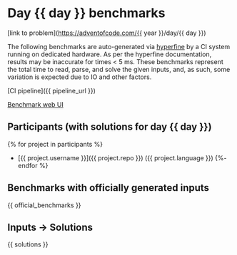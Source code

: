 # Day {{ day }} benchmarks

[link to problem](https://adventofcode.com/{{ year }}/day/{{ day }})

The following benchmarks are auto-generated via
[hyperfine](https://github.com/sharkdp/hyperfine) by a CI system running on
dedicated hardware. As per the hyperfine documentation, results may be
inaccurate for times < 5 ms. These benchmarks represent the total time to read,
parse, and solve the given inputs, and, as such, some variation is expected due
to IO and other factors.

[CI pipeline]({{ pipeline_url }})

[Benchmark web UI](https://aoc.ancalagon.black)


## Participants (with solutions for day {{ day }})
{% for project in participants %}
- [{{ project.username }}]({{ project.repo }}) ({{ project.language }})
{%- endfor %}


## Benchmarks with officially generated inputs

{{ official_benchmarks }}

## Inputs -> Solutions

{{ solutions }}
